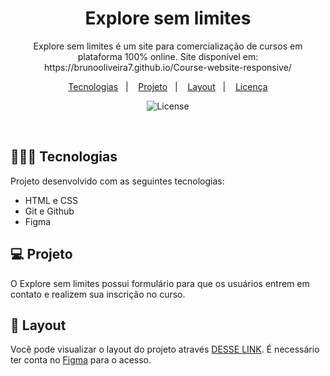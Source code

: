 <h1 align="center"> Explore sem limites </h1>

<p align="center">
Explore sem limites é um site para comercialização de cursos em plataforma 100% online. Site disponível em: https://brunooliveira7.github.io/Course-website-responsive/
</p>

<p align="center">
  <a href="#-tecnologias">Tecnologias</a>&nbsp;&nbsp;&nbsp;|&nbsp;&nbsp;&nbsp;
  <a href="#-projeto">Projeto</a>&nbsp;&nbsp;&nbsp;|&nbsp;&nbsp;&nbsp;
  <a href="#-layout">Layout</a>&nbsp;&nbsp;&nbsp;|&nbsp;&nbsp;&nbsp;
  <a href="#memo-licença">Licença</a>
</p>

<p align="center">
  <img alt="License" src="https://github.com/brunooliveira7/Course-website-responsive/blob/main/assets/Layout%20Course-website-responsive.png">
</p>

<br>

## 🧑🏻‍💻 Tecnologias

Projeto desenvolvido com as seguintes tecnologias:

- HTML e CSS
- Git e Github
- Figma

## 💻 Projeto

O Explore sem limites possui formulário para que os usuários entrem em contato e realizem sua inscrição no curso.

## 🔖 Layout

Você pode visualizar o layout do projeto através [DESSE LINK](https://www.figma.com/design/qLIOFBMYitkACau4tskCZK/Explore-sem-limites-(Copy)?node-id=158-680&m=dev). É necessário ter conta no [Figma](https://figma.com) para o acesso.
